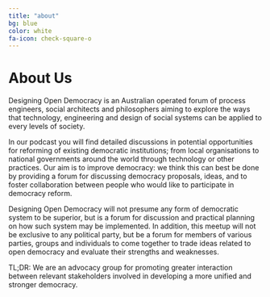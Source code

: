 ```yaml
---
title: "about"
bg: blue
color: white
fa-icon: check-square-o
---
```


# About Us

Designing Open Democracy is an Australian operated forum of process engineers, social architects and philosophers aiming to explore the ways that technology, engineering and design of social systems can be applied to every levels of society.

In our podcast you will find detailed discussions in potential opportunities for reforming of existing democratic institutions; from local organisations to national governments around the world through technology or other practices. Our aim is to improve democracy: we think this can best be done by providing a forum for discussing democracy proposals, ideas, and to foster collaboration between people who would like to participate in democracy reform.

Designing Open Democracy will not presume any form of democratic system to be superior, but is a forum for discussion and practical planning on how such system may be implemented. In addition, this meetup will not be exclusive to any political party, but be a forum for members of various parties, groups and individuals to come together to trade ideas related to open democracy and evaluate their strengths and weaknesses.

TL;DR: We are an advocacy group for promoting greater interaction between relevant stakeholders involved in developing a more unified and stronger democracy.
